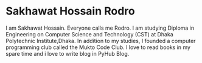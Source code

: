 # Sakhawat Hossain Rodro

I am Sakhawat Hossain. Everyone calls me Rodro. I am studying Diploma in Engineering on Computer Science and Technology (CST) at Dhaka Polytechnic Institute,Dhaka. In addition to my studies, I founded a computer programming club called the Mukto Code Club. I love to read books in my spare time and i love to write blog in PyHub Blog.
